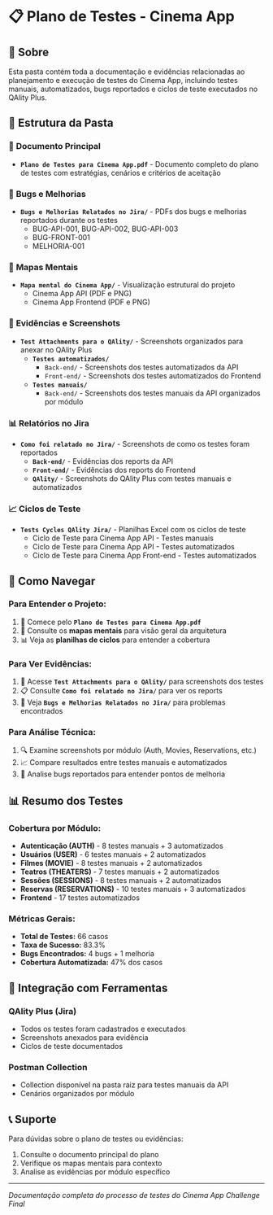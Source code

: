 # 📋 Plano de Testes - Cinema App

## 📖 Sobre

Esta pasta contém toda a documentação e evidências relacionadas ao planejamento e execução de testes do Cinema App, incluindo testes manuais, automatizados, bugs reportados e ciclos de teste executados no QAlity Plus.

## 📁 Estrutura da Pasta

### 📄 **Documento Principal**
- **`Plano de Testes para Cinema App.pdf`** - Documento completo do plano de testes com estratégias, cenários e critérios de aceitação

### 🐛 **Bugs e Melhorias**
- **`Bugs e Melhorias Relatados no Jira/`** - PDFs dos bugs e melhorias reportados durante os testes
  - BUG-API-001, BUG-API-002, BUG-API-003
  - BUG-FRONT-001
  - MELHORIA-001

### 🧠 **Mapas Mentais**
- **`Mapa mental do Cinema App/`** - Visualização estrutural do projeto
  - Cinema App API (PDF e PNG)
  - Cinema App Frontend (PDF e PNG)

### 📸 **Evidências e Screenshots**
- **`Test Attachments para o QAlity/`** - Screenshots organizados para anexar no QAlity Plus
  - **`Testes automatizados/`**
    - `Back-end/` - Screenshots dos testes automatizados da API
    - `Front-end/` - Screenshots dos testes automatizados do Frontend
  - **`Testes manuais/`**
    - `Back-end/` - Screenshots dos testes manuais da API organizados por módulo

### 📊 **Relatórios no Jira**
- **`Como foi relatado no Jira/`** - Screenshots de como os testes foram reportados
  - **`Back-end/`** - Evidências dos reports da API
  - **`Front-end/`** - Evidências dos reports do Frontend  
  - **`QAlity/`** - Screenshots do QAlity Plus com testes manuais e automatizados

### 📈 **Ciclos de Teste**
- **`Tests Cycles QAlity Jira/`** - Planilhas Excel com os ciclos de teste
  - Ciclo de Teste para Cinema App API - Testes manuais
  - Ciclo de Teste para Cinema App API - Testes automatizados
  - Ciclo de Teste para Cinema App Front-end - Testes automatizados

## 🎯 Como Navegar

### **Para Entender o Projeto:**
1. 📖 Comece pelo **`Plano de Testes para Cinema App.pdf`**
2. 🧠 Consulte os **mapas mentais** para visão geral da arquitetura
3. 📊 Veja as **planilhas de ciclos** para entender a cobertura

### **Para Ver Evidências:**
1. 📸 Acesse **`Test Attachments para o QAlity/`** para screenshots dos testes
2. 📋 Consulte **`Como foi relatado no Jira/`** para ver os reports
3. 🐛 Veja **`Bugs e Melhorias Relatados no Jira/`** para problemas encontrados

### **Para Análise Técnica:**
1. 🔍 Examine screenshots por módulo (Auth, Movies, Reservations, etc.)
2. 📈 Compare resultados entre testes manuais e automatizados
3. 🎯 Analise bugs reportados para entender pontos de melhoria

## 📊 Resumo dos Testes

### **Cobertura por Módulo:**
- **Autenticação (AUTH)** - 8 testes manuais + 3 automatizados
- **Usuários (USER)** - 6 testes manuais + 2 automatizados  
- **Filmes (MOVIE)** - 8 testes manuais + 2 automatizados
- **Teatros (THEATERS)** - 7 testes manuais + 2 automatizados
- **Sessões (SESSIONS)** - 8 testes manuais + 2 automatizados
- **Reservas (RESERVATIONS)** - 10 testes manuais + 3 automatizados
- **Frontend** - 17 testes automatizados

### **Métricas Gerais:**
- **Total de Testes:** 66 casos
- **Taxa de Sucesso:** 83.3%
- **Bugs Encontrados:** 4 bugs + 1 melhoria
- **Cobertura Automatizada:** 47% dos casos

## 🔗 Integração com Ferramentas

### **QAlity Plus (Jira)**
- Todos os testes foram cadastrados e executados
- Screenshots anexados para evidência
- Ciclos de teste documentados

### **Postman Collection**
- Collection disponível na pasta raiz para testes manuais da API
- Cenários organizados por módulo

## 📞 Suporte

Para dúvidas sobre o plano de testes ou evidências:
1. Consulte o documento principal do plano
2. Verifique os mapas mentais para contexto
3. Analise as evidências por módulo específico

---
*Documentação completa do processo de testes do Cinema App Challenge Final*